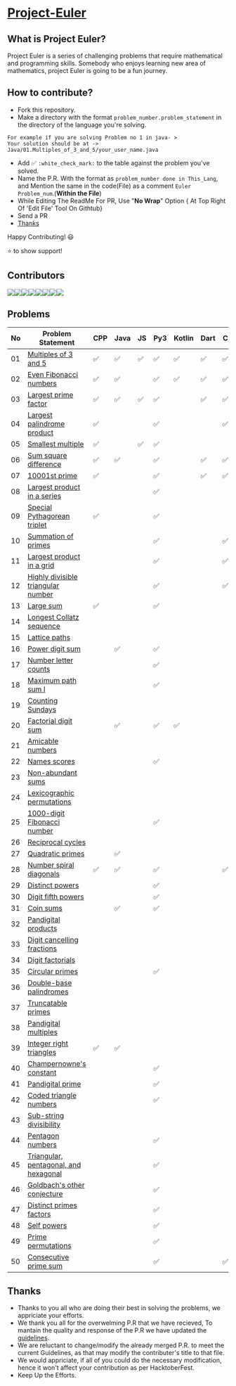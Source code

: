 # [Project-Euler](https://projecteuler.net/archives)

## What is Project Euler?

Project Euler is a series of challenging problems that require mathematical and programming skills. Somebody who enjoys learning new area of mathematics, project Euler is going to be a fun journey.

## How to contribute?
- Fork this repository.
- Make a directory with the format `problem_number.problem_statement` in the directory of the language you're solving.
```
For example if you are solving Problem no 1 in java- >
Your solution should be at -> Java/01.Multiples_of_3_and_5/your_user_name.java
```
- Add :white_check_mark: `:white_check_mark:` to the table against the problem you've solved.
- Name the P.R. With the format as `problem_number done in This_Lang`, and Mention the same in the code(File) as a comment `Euler Problem_num`.(**Within the File**)
- While Editing The ReadMe For PR, Use "**No Wrap**" Option { At Top Right Of 'Edit File' Tool On Githtub}
- Send a PR
- [Thanks](#Thanks)


Happy Contributing! 😃


⭐ to show support!

## Contributors  
[![](https://sourcerer.io/fame/imabhishekkumar/RisingLight/Project-Euler/images/0)](https://sourcerer.io/fame/imabhishekkumar/RisingLight/Project-Euler/links/0)[![](https://sourcerer.io/fame/imabhishekkumar/RisingLight/Project-Euler/images/1)](https://sourcerer.io/fame/imabhishekkumar/RisingLight/Project-Euler/links/1)[![](https://sourcerer.io/fame/imabhishekkumar/RisingLight/Project-Euler/images/2)](https://sourcerer.io/fame/imabhishekkumar/RisingLight/Project-Euler/links/2)[![](https://sourcerer.io/fame/imabhishekkumar/RisingLight/Project-Euler/images/3)](https://sourcerer.io/fame/imabhishekkumar/RisingLight/Project-Euler/links/3)[![](https://sourcerer.io/fame/imabhishekkumar/RisingLight/Project-Euler/images/4)](https://sourcerer.io/fame/imabhishekkumar/RisingLight/Project-Euler/links/4)[![](https://sourcerer.io/fame/imabhishekkumar/RisingLight/Project-Euler/images/5)](https://sourcerer.io/fame/imabhishekkumar/RisingLight/Project-Euler/links/5)[![](https://sourcerer.io/fame/imabhishekkumar/RisingLight/Project-Euler/images/6)](https://sourcerer.io/fame/imabhishekkumar/RisingLight/Project-Euler/links/6)[![](https://sourcerer.io/fame/imabhishekkumar/RisingLight/Project-Euler/images/7)](https://sourcerer.io/fame/imabhishekkumar/RisingLight/Project-Euler/links/7)

## Problems

| No | Problem Statement                                                            | CPP                | Java               | JS                 | Py3                | Kotlin             | Dart               | C                  | C#                 | Go Lang            | R                  | Ruby               | Swift              |
|----|------------------------------------------------------------------------------|--------------------|--------------------|--------------------|--------------------|--------------------|--------------------|--------------------|--------------------|--------------------|--------------------|--------------------|--------------------|
| 01 | [Multiples of 3 and 5](https://projecteuler.net/problem=1)                   | :white_check_mark: | :white_check_mark: | :white_check_mark: | :white_check_mark: | :white_check_mark: | :white_check_mark: | :white_check_mark: | :white_check_mark: | :white_check_mark: | :white_check_mark: | :white_check_mark: | :white_check_mark: |
| 02 | [Even Fibonacci numbers](https://projecteuler.net/problem=2)                 | :white_check_mark: | :white_check_mark: |                    | :white_check_mark: | :white_check_mark: | :white_check_mark: | :white_check_mark: |                    | :white_check_mark: | :white_check_mark: | :white_check_mark: |                    |
| 03 | [Largest prime factor](https://projecteuler.net/problem=3)                   | :white_check_mark: | :white_check_mark: | :white_check_mark: | :white_check_mark: |                    | :white_check_mark: | :white_check_mark: |                    | :white_check_mark: | :white_check_mark: |                    |                    |
| 04 | [Largest palindrome product](https://projecteuler.net/problem=4)             | :white_check_mark: |                    |                    | :white_check_mark: |                    |                    | :white_check_mark: |                    |                    |                    |                    |                    |
| 05 | [Smallest multiple](https://projecteuler.net/problem=5)                      | :white_check_mark: |                    | :white_check_mark: | :white_check_mark: |                    |                    |                    |                    | :white_check_mark: |                    |                    |                    |
| 06 | [Sum square difference](https://projecteuler.net/problem=6)                  | :white_check_mark: | :white_check_mark: |                    | :white_check_mark: |                    | :white_check_mark: | :white_check_mark: |                    |                    |                    |                    |                    |
| 07 | [10001st prime](https://projecteuler.net/problem=7)                          | :white_check_mark: |                    |                    | :white_check_mark: |                    | :white_check_mark: | :white_check_mark: |                    |                    |                    |                    |                    |
| 08 | [Largest product in a series](https://projecteuler.net/problem=8)            |                    |                    |                    | :white_check_mark: |                    |                    |                    |                    |                    |                    |                    |                    |
| 09 | [Special Pythagorean triplet](https://projecteuler.net/problem=9)            | :white_check_mark: |                    |                    | :white_check_mark: |                    |                    |                    |                    |                    |                    |                    |                    |
| 10 | [Summation of primes](https://projecteuler.net/problem=10)                   |                    |                    |                    | :white_check_mark: |                    |                    | :white_check_mark: |                    |                    |                    |                    |                    |
| 11 | [Largest product in a grid](https://projecteuler.net/problem=11)             |                    |                    |                    | :white_check_mark: |                    |                    | :white_check_mark: |                    |                    |                    |                    |                    |
| 12 | [Highly divisible triangular number](https://projecteuler.net/problem=12)    |                    |                    |                    | :white_check_mark: |                    |                    | :white_check_mark: |                    |                    |                    |                    |                    |
| 13 | [Large sum](https://projecteuler.net/problem=13)                             | :white_check_mark: |                    |                    | :white_check_mark: |                    |                    |                    |                    |                    |                    |                    |                    |
| 14 | [Longest Collatz sequence](https://projecteuler.net/problem=14)              |                    |                    |                    |                    |                    |                    |                    |                    |                    |                    |                    |                    |
| 15 | [Lattice paths](https://projecteuler.net/problem=15)                         |                    |                    |                    |                    |                    |                    |                    |                    |                    |                    |                    |                    |
| 16 | [Power digit sum](https://projecteuler.net/problem=16)                       |                    | :white_check_mark: |                    | :white_check_mark: |                    |                    |                    |                    |                    |                    |                    |                    |
| 17 | [Number letter counts](https://projecteuler.net/problem=17)                  |                    |                    |                    | :white_check_mark: |                    |                    |                    |                    |                    |                    |                    |                    |
| 18 | [Maximum path sum I](https://projecteuler.net/problem=18)                    |                    |                    |                    | :white_check_mark: |                    |                    |                    |                    |                    |                    |                    |                    |
| 19 | [Counting Sundays](https://projecteuler.net/problem=19)                      |                    |                    |                    |                    |                    |                    |                    |                    |                    |                    |                    |                    |
| 20 | [Factorial digit sum](https://projecteuler.net/problem=20)                   |                    | :white_check_mark: |                    | :white_check_mark: | :white_check_mark: |                    |                    |                    |                    |                    |                    |                    |
| 21 | [Amicable numbers](https://projecteuler.net/problem=21)                      |                    |                    |                    |                    |                    |                    |                    |                    |                    |                    |                    |                    |
| 22 | [Names scores](https://projecteuler.net/problem=22)                          |                    |                    |                    | :white_check_mark: |                    |                    |                    |                    |                    |                    |                    |                    |
| 23 | [Non-abundant sums](https://projecteuler.net/problem=23)                     |                    |                    |                    |                    |                    |                    |                    |                    |                    |                    |                    |                    |
| 24 | [Lexicographic permutations](https://projecteuler.net/problem=24)            |                    |                    |                    |                    |                    |                    |                    |                    |                    |                    |                    |                    |
| 25 | [1000-digit Fibonacci number](https://projecteuler.net/problem=25)           |                    |                    |                    | :white_check_mark: |                    |                    |                    |                    |                    |                    |                    |                    |
| 26 | [Reciprocal cycles](https://projecteuler.net/problem=26)                     |                    |                    |                    |                    |                    |                    |                    |                    |                    |                    |                    |                    |
| 27 | [Quadratic primes](https://projecteuler.net/problem=27)                      |                    | :white_check_mark: |                    |                    |                    |                    |                    |                    |                    |                    |                    |                    |
| 28 | [Number spiral diagonals](https://projecteuler.net/problem=28)               | :white_check_mark: | :white_check_mark: |                    | :white_check_mark: |                    |                    | :white_check_mark: |                    |                    |                    |                    |                    |
| 29 | [Distinct powers](https://projecteuler.net/problem=29)                       |                    |                    |                    | :white_check_mark: |                    |                    |                    |                    |                    |                    |                    |                    |
| 30 | [Digit fifth powers](https://projecteuler.net/problem=30)                    |                    |                    |                    | :white_check_mark: |                    |                    |                    |                    |                    |                    |                    |                    |
| 31 | [Coin sums](https://projecteuler.net/problem=31)                             |                    | :white_check_mark: |                    | :white_check_mark: |                    |                    |                    |                    |                    |                    |                    |                    |
| 32 | [Pandigital products](https://projecteuler.net/problem=32)                   |                    |                    |                    |                    |                    |                    |                    |                    |                    |                    |                    |                    |
| 33 | [Digit cancelling fractions](https://projecteuler.net/problem=33)            |                    |                    |                    |                    |                    |                    |                    |                    |                    |                    |                    |                    |
| 34 | [Digit factorials](https://projecteuler.net/problem=34)                      |                    |                    |                    |                    |                    |                    |                    |                    |                    |                    |                    |                    |
| 35 | [Circular primes](https://projecteuler.net/problem=35)                       |                    |                    |                    | :white_check_mark: |                    |                    |                    |                    |                    |                    |                    |                    |
| 36 | [Double-base palindromes](https://projecteuler.net/problem=36)               |                    |                    |                    |                    |                    |                    |                    |                    |                    |                    |                    |                    |
| 37 | [Truncatable primes](https://projecteuler.net/problem=37)                    |                    |                    |                    |                    |                    |                    |                    |                    |                    |                    |                    |                    |
| 38 | [Pandigital multiples](https://projecteuler.net/problem=38)                  |                    |                    |                    |                    |                    |                    |                    |                    |                    |                    |                    |                    |
| 39 | [Integer right triangles](https://projecteuler.net/problem=39)               | :white_check_mark: | :white_check_mark: |                    |                    |                    |                    |                    |                    |                    |                    |                    |                    |
| 40 | [Champernowne's constant](https://projecteuler.net/problem=40)               |                    |                    |                    | :white_check_mark: |                    |                    |                    |                    |                    |                    |                    |                    |
| 41 | [Pandigital prime](https://projecteuler.net/problem=41)                      |                    |                    |                    | :white_check_mark: |                    |                    |                    |                    |                    |                    |                    |                    |
| 42 | [Coded triangle numbers](https://projecteuler.net/problem=42)                |                    |                    |                    | :white_check_mark: |                    |                    |                    |                    |                    |                    |                    |                    |
| 43 | [Sub-string divisibility](https://projecteuler.net/problem=43)               |                    |                    |                    |                    |                    |                    |                    |                    |                    |                    |                    |                    |
| 44 | [Pentagon numbers](https://projecteuler.net/problem=44)                      |                    |                    |                    | :white_check_mark: |                    |                    |                    |                    |                    |                    |                    |                    |
| 45 | [Triangular, pentagonal, and hexagonal](https://projecteuler.net/problem=45) |                    |                    |                    | :white_check_mark: |                    |                    |                    |                    |                    |                    |                    |                    |
| 46 | [Goldbach's other conjecture](https://projecteuler.net/problem=46)           |                    |                    |                    | :white_check_mark: |                    |                    |                    |                    |                    |                    |                    |                    |
| 47 | [Distinct primes factors](https://projecteuler.net/problem=47)               |                    |                    |                    | :white_check_mark: |                    |                    |                    |                    |                    |                    |                    |                    |
| 48 | [Self powers](https://projecteuler.net/problem=48)                           |                    |                    |                    | :white_check_mark: |                    |                    |                    |                    |                    |                    |                    |                    |
| 49 | [Prime permutations](https://projecteuler.net/problem=49)                    |                    |                    |                    | :white_check_mark: |                    |                    |                    |                    |                    |                    |                    |                    |
| 50 | [Consecutive prime sum](https://projecteuler.net/problem=50)                 |                    |                    |                    | :white_check_mark: |                    |                    | :white_check_mark: |                    | :white_check_mark: |                    |                    |                    |


## Thanks

- Thanks to you all who are doing their best in solving the problems, we appriciate your efforts.
- We thank you all for the overwelming P.R that we have recieved, To mantain the quality and response of the P.R we have updated the
[guidelines](#How-to-contribute).
- We are reluctant to change/modify the already merged P.R. to meet the current Guidelines, as that may modify the contributer's title to that file.
- We would appriciate, if all of you could do the necessary modification, hence it won't affect your contribution as per HacktoberFest.
- Keep Up the Efforts.



